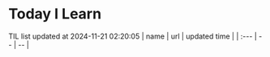 # Today I Learn 
TIL list updated at 2024-11-21 02:20:05
| name | url | updated time |
| :--- | -- | -- |
